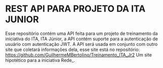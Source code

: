 # REST API PARA PROJETO DA ITA JUNIOR

Esse repositório contém uma API feita para um projeto de treinamento da iniciativa do ITA, ITA Júnior,
a API contém suporte para a autenticação de usuário com autenticação JWT.
A API será usada em conjunto com outro site que coletará informações dela, esse site está no repositório:
https://github.com/GuilhermeMBertolino/Treinamento_ITA_Jr2
Um site hipotético para a iniciativa Rede_.